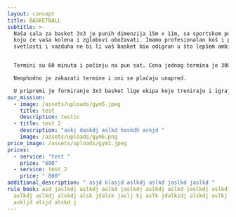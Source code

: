```yaml
---
layout: concept
title: BASKETBALL
subtitle: >-
  Naša sala za basket 3x3 je punih dimenzija 15m x 11m, sa sportskom podlogom
  koju će vaša kolena i zglobovi obožavati. Imamo profesionalan koš i puno
  svetlosti i vazduha ne bi li vaš basket bio odigran u što lepšem ambijentu.


  Termini su 60 minuta i počinju na pun sat. Cena jednog termina je 3000 RSD.

  Neophodno je zakazati termine i oni se plaćaju unapred.

  U pripremi je formiranje 3x3 basket lige ekipa koje treniraju i igraju basket kod nas.
our_mission:
  - image: /assets/uploads/gym5.jpeg
    title: test
    description: testic
  - title: test 2
    description: "askj daskdj aslkd haskdh askjd "
    image: /assets/uploads/gym6.png
price_image: /assets/uploads/gym1.jpeg
prices:
  - service: "test "
    price: "600"
  - service: test 2
    price: " 800"
additional_description: " asjd klasjd aslkdj aslkd jaslkd jaslkd "
rule_book: a﻿sd jaslkdj aslkdj aslkd jaslkdj aslkdj aslkd jaslkdj aslkdj aslkdj
  aslkdj aslkdj alskdj alsk jdalsk jaslj kj aslk jdalksdj alskdj aslkj dalskdj
  askljd alsjd alskd j
---
```

